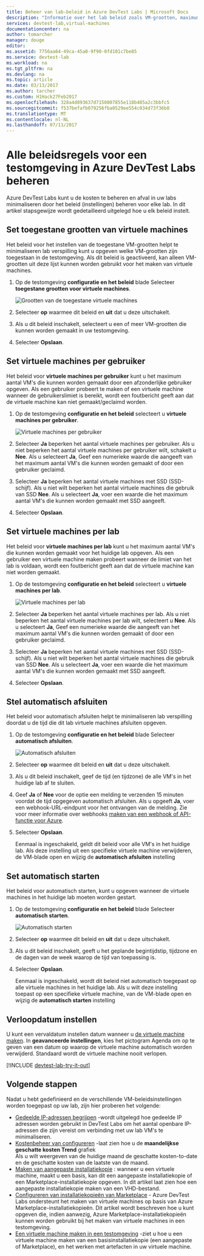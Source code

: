 ```yaml
---
title: Beheer van lab-beleid in Azure DevTest Labs | Microsoft Docs
description: "Informatie over het lab beleid zoals VM-grootten, maximum aantal virtuele machines per gebruiker en afsluiten automation definiëren."
services: devtest-lab,virtual-machines
documentationcenter: na
author: tomarcher
manager: douge
editor: 
ms.assetid: 7756aa64-49ca-45a0-9f90-0fd101c7be85
ms.service: devtest-lab
ms.workload: na
ms.tgt_pltfrm: na
ms.devlang: na
ms.topic: article
ms.date: 03/13/2017
ms.author: tarcher
ms.custom: H1Hack27Feb2017
ms.openlocfilehash: 328a4d893637d7150807855e118b485a2c3bbfc5
ms.sourcegitcommit: f537befafb079256fba0529ee554c034d73f36b0
ms.translationtype: MT
ms.contentlocale: nl-NL
ms.lasthandoff: 07/11/2017
---
```

# <a name="manage-all-policies-for-a-lab-in-azure-devtest-labs"></a>Alle beleidsregels voor een testomgeving in Azure DevTest Labs beheren

Azure DevTest Labs kunt u de kosten te beheren en afval in uw labs minimaliseren door het beleid (instellingen) beheren voor elke lab. In dit artikel stapsgewijze wordt gedetailleerd uitgelegd hoe u elk beleid instelt.  

## <a name="set-allowed-virtual-machine-sizes"></a>Set toegestane grootten van virtuele machines
Het beleid voor het instellen van de toegestane VM-grootten helpt te minimaliseren lab verspilling kunt u opgeven welke VM-grootten zijn toegestaan in de testomgeving. Als dit beleid is geactiveerd, kan alleen VM-grootten uit deze lijst kunnen worden gebruikt voor het maken van virtuele machines.

1. Op de testomgeving **configuratie en het beleid** blade Selecteer **toegestane grootten voor virtuele machines**.
   
    ![Grootten van de toegestane virtuele machines](./media/devtest-lab-set-lab-policy/allowed-vm-sizes.png)

1. Selecteer **op** waarmee dit beleid en **uit** dat u deze uitschakelt.

1. Als u dit beleid inschakelt, selecteert u een of meer VM-grootten die kunnen worden gemaakt in uw testomgeving.

1. Selecteer **Opslaan**.

## <a name="set-virtual-machines-per-user"></a>Set virtuele machines per gebruiker
Het beleid voor **virtuele machines per gebruiker** kunt u het maximum aantal VM's die kunnen worden gemaakt door een afzonderlijke gebruiker opgeven. Als een gebruiker probeert te maken of een virtuele machine wanneer de gebruikerslimiet is bereikt, wordt een foutbericht geeft aan dat de virtuele machine kan niet gemaakt/geclaimd worden. 

1. Op de testomgeving **configuratie en het beleid** selecteert u **virtuele machines per gebruiker**.
   
    ![Virtuele machines per gebruiker](./media/devtest-lab-set-lab-policy/max-vms-per-user.png)

1. Selecteer **Ja** beperken het aantal virtuele machines per gebruiker. Als u niet beperken het aantal virtuele machines per gebruiker wilt, schakelt u **Nee**. Als u selecteert **Ja**, Geef een numerieke waarde die aangeeft van het maximum aantal VM's die kunnen worden gemaakt of door een gebruiker geclaimd. 

1. Selecteer **Ja** beperken het aantal virtuele machines met SSD (SSD-schijf). Als u niet wilt beperken het aantal virtuele machines die gebruik van SSD **Nee**. Als u selecteert **Ja**, voer een waarde die het maximum aantal VM's die kunnen worden gemaakt met SSD aangeeft. 

1. Selecteer **Opslaan**.

## <a name="set-virtual-machines-per-lab"></a>Set virtuele machines per lab
Het beleid voor **virtuele machines per lab** kunt u het maximum aantal VM's die kunnen worden gemaakt voor het huidige lab opgeven. Als een gebruiker een virtuele machine maken probeert wanneer de limiet van het lab is voldaan, wordt een foutbericht geeft aan dat de virtuele machine kan niet worden gemaakt. 

1. Op de testomgeving **configuratie en het beleid** selecteert u **virtuele machines per lab**.
   
    ![Virtuele machines per lab](./media/devtest-lab-set-lab-policy/max-vms-per-lab.png)

1. Selecteer **Ja** beperken het aantal virtuele machines per lab. Als u niet beperken het aantal virtuele machines per lab wilt, selecteert u **Nee**. Als u selecteert **Ja**, Geef een numerieke waarde die aangeeft van het maximum aantal VM's die kunnen worden gemaakt of door een gebruiker geclaimd. 

1. Selecteer **Ja** beperken het aantal virtuele machines met SSD (SSD-schijf). Als u niet wilt beperken het aantal virtuele machines die gebruik van SSD **Nee**. Als u selecteert **Ja**, voer een waarde die het maximum aantal VM's die kunnen worden gemaakt met SSD aangeeft. 

1. Selecteer **Opslaan**.

## <a name="set-auto-shutdown"></a>Stel automatisch afsluiten
Het beleid voor automatisch afsluiten helpt te minimaliseren lab verspilling doordat u de tijd die dit lab virtuele machines afsluiten opgeven.

1. Op de testomgeving **configuratie en het beleid** blade Selecteer **automatisch afsluiten**.
   
    ![Automatisch afsluiten](./media/devtest-lab-set-lab-policy/auto-shutdown.png)

1. Selecteer **op** waarmee dit beleid en **uit** dat u deze uitschakelt.

1. Als u dit beleid inschakelt, geef de tijd (en tijdzone) de alle VM's in het huidige lab af te sluiten.

1. Geef **Ja** of **Nee** voor de optie een melding te verzenden 15 minuten voordat de tijd opgegeven automatisch afsluiten. Als u opgeeft **Ja**, voer een webhook-URL-eindpunt voor het ontvangen van de melding. Zie voor meer informatie over webhooks [maken van een webhook of API-functie voor Azure](../azure-functions/functions-create-a-web-hook-or-api-function.md). 

1. Selecteer **Opslaan**.

    Eenmaal is ingeschakeld, geldt dit beleid voor alle VM's in het huidige lab. Als deze instelling uit een specifieke virtuele machine verwijderen, de VM-blade open en wijzig de **automatisch afsluiten** instelling 

## <a name="set-auto-start"></a>Set automatisch starten
Het beleid voor automatisch starten, kunt u opgeven wanneer de virtuele machines in het huidige lab moeten worden gestart.  

1. Op de testomgeving **configuratie en het beleid** blade Selecteer **automatisch starten**.
   
    ![Automatisch starten](./media/devtest-lab-set-lab-policy/auto-start.png)

2. Selecteer **op** waarmee dit beleid en **uit** dat u deze uitschakelt.

3. Als u dit beleid inschakelt, geeft u het geplande begintijdstip, tijdzone en de dagen van de week waarop de tijd van toepassing is. 

4. Selecteer **Opslaan**.

    Eenmaal is ingeschakeld, wordt dit beleid niet automatisch toegepast op alle virtuele machines in het huidige lab. Als u wilt deze instelling toepast op een specifieke virtuele machine, van de VM-blade open en wijzig de **automatisch starten** instelling 

## <a name="set-expiration-date"></a>Verloopdatum instellen
U kunt een vervaldatum instellen datum wanneer u [de virtuele machine maken](devtest-lab-add-vm.md). In **geavanceerde instellingen**, kies het pictogram Agenda om op te geven van een datum op waarop de virtuele machine automatisch worden verwijderd.  Standaard wordt de virtuele machine nooit verlopen.

[!INCLUDE [devtest-lab-try-it-out](../../includes/devtest-lab-try-it-out.md)]

## <a name="next-steps"></a>Volgende stappen
Nadat u hebt gedefinieerd en de verschillende VM-beleidsinstellingen worden toegepast op uw lab, zijn hier proberen het volgende:

* [Gedeelde IP-adressen begrijpen](devtest-lab-shared-ip.md) -wordt uitgelegd hoe gedeelde IP adressen worden gebruikt in DevTest Labs om het aantal openbare IP-adressen die zijn vereist om verbinding met uw lab VM's te minimaliseren.
* [Kostenbeheer van configureren](devtest-lab-configure-cost-management.md) -laat zien hoe u de **maandelijkse geschatte kosten Trend** grafiek  
  Als u wilt weergeven van de huidige maand de geschatte kosten-to-date en de geschatte kosten van de laatste van de maand.
* [Maken van aangepaste installatiekopie](devtest-lab-create-template.md) : wanneer u een virtuele machine, maakt u een basis, kan dit een aangepaste installatiekopie of een Marketplace-installatiekopie opgeven. In dit artikel laat zien hoe een aangepaste installatiekopie maken van een VHD-bestand.
* [Configureren van installatiekopieën van Marketplace](devtest-lab-configure-marketplace-images.md) - Azure DevTest Labs ondersteunt het maken van virtuele machines op basis van Azure Marketplace-installatiekopieën. Dit artikel wordt beschreven hoe u kunt opgeven die, indien aanwezig, Azure Marketplace-installatiekopieën kunnen worden gebruikt bij het maken van virtuele machines in een testomgeving.
* [Een virtuele machine maken in een testomgeving](devtest-lab-add-vm-with-artifacts.md) -ziet u hoe u een virtuele machine maken van een basisinstallatiekopie (een aangepaste of Marketplace), en het werken met artefacten in uw virtuele machine.

